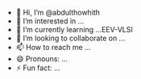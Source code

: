 - 👋 Hi, I’m @abdulthowhith
- 👀 I’m interested in ...
- 🌱 I’m currently learning ...EEV-VLSI
- 💞️ I’m looking to collaborate on ...
- 📫 How to reach me ...
- 😄 Pronouns: ...
- ⚡ Fun fact: ...

<!---
abdulthowhith/abdulthowhith is a ✨ special ✨ repository because its `README.md` (this file) appears on your GitHub profile.
You can click the Preview link to take a look at your changes.
--->
